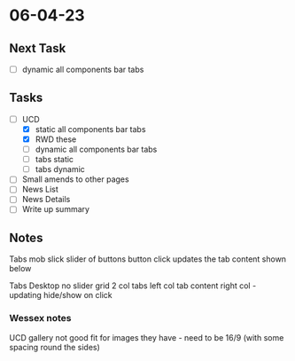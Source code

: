 # 06-04-23

## Next Task
  - [ ] dynamic all components bar tabs

## Tasks
- [ ] UCD
  - [x] static all components bar tabs
  - [x] RWD these
  - [ ] dynamic all components bar tabs
  - [ ] tabs static
  - [ ] tabs dynamic

- [ ] Small amends to other pages
- [ ] News List
- [ ] News Details
- [ ] Write up summary

## Notes

Tabs mob
slick slider of buttons
button click updates the tab content shown below

Tabs Desktop
no slider
grid 2 col
tabs left col
tab content right col - updating hide/show on click


### Wessex notes
UCD gallery not good fit for images they have - need to be 16/9 (with some spacing round the sides)